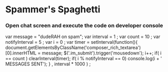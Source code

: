 # Spammer's Spaghetti
### Open chat screen and execute the code on developer console 

var message = "dudeRAH on spam";
var interval = 1  ;
var count = 10 ;
var notifyInterval = 5 ;
var i = 0 ;
var timer = setInterval(function(){
document.getElementsByClassName('composer_rich_textarea')[0].innerHTML = message;
	$('.im_submit').trigger('mousedown');
	i++;
	if( i  == count )
	clearInterval(timer); 
	if( i % notifyInterval == 0)
	console.log(i + ' MESSAGES SENT');
} , interval * 1000 ) ;
